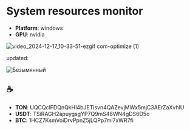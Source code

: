 # System resources monitor
- **Platform**: windows
- **GPU**: nvidia
  
![video_2024-12-17_10-33-51-ezgif com-optimize (1)](https://github.com/user-attachments/assets/edecafad-eca2-43d9-94a6-d69f07ff9db4)

updated:

![Безымянный](https://github.com/user-attachments/assets/e22b1eaf-81de-4f1c-84d2-f9b5c1d5f789)

## ☕️
- **TON**: UQCQclFDQnQkHI4bJETisvn4QAZevjMWx5mjC3AErZaXvhlU
- **USDT**: TSiRAGH2apuygsgYP7Q9mS48WN4gDS6D5o
- **BTC**: 1HCZ7KsmVoiDrvPpnZ5jLQPp7mi7xWR7fi
